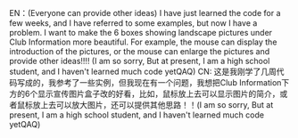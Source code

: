 EN：(Everyone can provide other ideas) I have just learned the code for a few weeks, and I have referred to some examples, but now I have a problem. I want to make the 6 boxes showing landscape pictures under Club Information more beautiful. For example, the mouse can display the introduction of the pictures, or the mouse can enlarge the pictures and provide other ideas!!!! (I am so sorry,  But at present, I am a high school student, and I haven't learned much code yetQAQ)
CN:  这是我刚学了几周代码写成的，我参考了一些实例，但我现在有一个问题，我想把Club Information下方的6个显示宣传图片盒子改的好看，比如，鼠标放上去可以显示图片的简介，或者鼠标放上去可以放大图片，还可以提供其他思路！！(I am so sorry,  But at present, I am a high school student, and I haven't learned much code yetQAQ)


<!---
Space-Jelly/Space-Jelly is a ✨ special ✨ repository because its `README.md` (this file) appears on your GitHub profile.
You can click the Preview link to take a look at your changes.
--->

